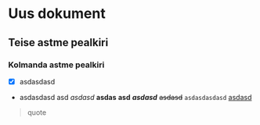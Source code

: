 # Uus dokument## Teise astme pealkiri### Kolmanda astme pealkiri- [x] asdasdasd* asdasdasd asd_asdasd_ __asdas__ **asd** ___asdasd___ ~~asdasd~~ `asdasdasdasd` [asdasd](aasdasd)> quote